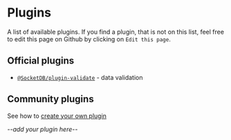 # Plugins

A list of available plugins. If you find a plugin, that is not on this list, feel free to edit this page on Github by clicking on `Edit this page`.

## Official plugins

- [`@SocketDB/plugin-validate`](https://github.com/TimoBechtel/socketdb/tree/main/packages/plugin-validate) - data validation

## Community plugins

See how to [create your own plugin](create-plugins)

_--add your plugin here--_
